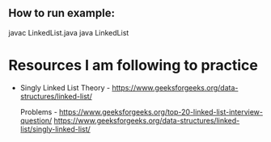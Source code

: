 ## How to run example: 

javac LinkedList.java
java LinkedList

# Resources I am following to practice

- Singly Linked List 
    Theory - https://www.geeksforgeeks.org/data-structures/linked-list/
    
    Problems - 
    https://www.geeksforgeeks.org/top-20-linked-list-interview-question/
    https://www.geeksforgeeks.org/data-structures/linked-list/singly-linked-list/
